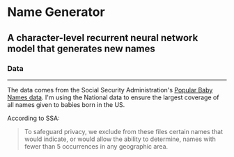 # Name Generator
## A character-level recurrent neural network model that generates new names


### Data
---
The data comes from the Social Security Administration's [Popular Baby Names data](https://www.ssa.gov/oact/babynames/limits.html). I'm using the National data to ensure the largest coverage of all names given to babies born in the US. 


According to SSA: 
> To safeguard privacy, we exclude from these files certain names that would indicate, or would allow the ability to determine, names with fewer than 5 occurrences in any geographic area.

